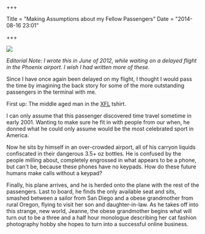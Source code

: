 +++

Title = "Making Assumptions about my Fellow Passengers"
Date = "2014-08-16 23:01"

+++

<img class="img-responsive" src="//drops.albush.com/XFL_Logo.svg">

_Editorial Note: I wrote this in June of 2012, while waiting on a delayed flight in the Phoenix airport. I wish I had written more of these._

Since I have once again been delayed on my flight, I thought I would pass the time by imagining the back story for some of the more outstanding passengers in the terminal with me.

First up: The middle aged man in the [XFL][1] tshirt. 

   [1]: http://en.wikipedia.org/wiki/XFL

I can only assume that this passenger discovered time travel sometime in early 2001. Wanting to make sure he fit in with people from our when, he donned what he could only assume would be the most celebrated sport in America. 

Now he sits by himself in an over-crowded airport, all of his carryon liquids confiscated in their dangerous 3.5+ oz bottles. He is confused by the people milling about, completely engrossed in what appears to be a phone, but can't be, because these phones have no keypads. How do these future humans make calls without a keypad? 

Finally, his plane arrives, and he is herded onto the plane with the rest of the passengers. Last to board, he finds the only available seat and sits, smashed between a sailor from San Diego and a obese grandmother from rural Oregon, flying to visit her son and daughter-in-law. As he takes off into this strange, new world, Jeanne, the obese grandmother begins what will turn out to be a three and a half hour monologue describing her cat fashion photography hobby she hopes to turn into a successful online business.